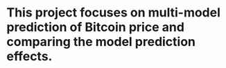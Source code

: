 # This project focuses on multi-model prediction of Bitcoin price and comparing the model prediction effects.
